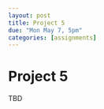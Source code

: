 ```yaml
---
layout: post
title: Project 5
due: "Mon May 7, 5pm"
categories: [assignments]
---
```


# Project 5

TBD

